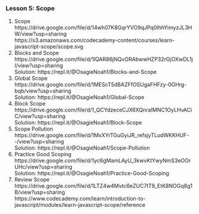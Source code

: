 <h3>Lesson 5: Scope</h3>

<ol>
  <li>Scope</li>
  https://drive.google.com/file/d/14wh07K8GqrYVO9qJPq0lhhYimyzJL3HW/view?usp=sharing<br>
  https://s3.amazonaws.com/codecademy-content/courses/learn-javascript-scope/scope.svg<br>

  <li>Blocks and Scope</li>
  https://drive.google.com/file/d/1lQAR86jNQvORAbwwHZP32rGjOXwDL1jI/view?usp=sharing<br>
  Solution: https://repl.it/@OsagieNoah1/Blocks-and-Scope<br>

  <li>Global Scope</li>
  https://drive.google.com/file/d/1MEScT5dBAZFfOSUgaFHFzy-0GHrg-bqb/view?usp=sharing<br>
  Solution: https://repl.it/@OsagieNoah1/Global-Scope<br>

  <li>Block Scope</li>
  https://drive.google.com/file/d/1_QCYdzeceCJX6XQnraIMNC1OyLHvACiC/view?usp=sharing<br>
  Solution: https://repl.it/@OsagieNoah1/Block-Scope<br>

  <li>Scope Pollution</li>
  https://drive.google.com/file/d/1MxXYrTGuGyiJR_refsjyTLudWKKHUF--/view?usp=sharing<br>
  Solution: https://repl.it/@OsagieNoah1/Scope-Pollution<br>

  <li>Practice Good Scoping</li>
  https://drive.google.com/file/d/1yc6gMamLAyU_3kwvKtYwyNmS3eOOrUHc/view?usp=sharing<br>
  Solution: https://repl.it/@OsagieNoah1/Practice-Good-Scoping<br>

  <li>Review Scope</li>
  https://drive.google.com/file/d/1LTZ4w4Mvtc6eZUC7tT9_EtK8NOGq8g1B/view?usp=sharing<br>
  https://www.codecademy.com/learn/introduction-to-javascript/modules/learn-javascript-scope/reference<br>
</ol>
